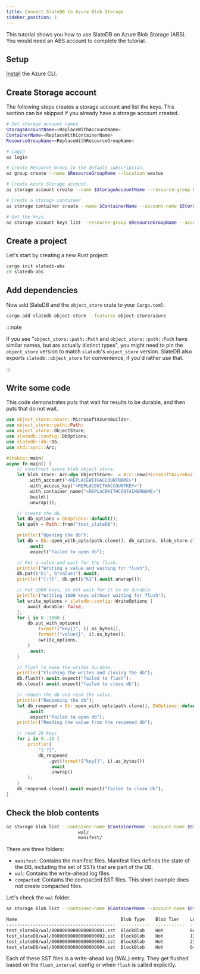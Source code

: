 ```yaml
---
title: Connect SlateDB to Azure Blob Storage
sidebar_position: 1
---
```


This tutorial shows you how to use SlateDB on Azure Blob Storage (ABS). You would need an ABS account to complete the tutorial.

## Setup

[Install](https://learn.microsoft.com/en-us/cli/azure/install-azure-cli) the Azure CLI.

## Create Storage account

The following steps creates a storage account and list the keys. This section can be skipped if you already have a storage account created.

```bash
# Set storage account names
StorageAccountName=<ReplaceWithAccountName>
ContainerName=<ReplaceWithContainerName>
ResourceGroupName=<ReplaceWithResourceGroupName>

# Login
az login

# Create Resource Group in the default subscription.
az group create --name $ResourceGroupName --location westus

# Create Azure Storage account.
az storage account create --name $StorageAccountName --resource-group $ResourceGroupName --location westus --sku Standard_LRS

# Create a storage container
az storage container create --name $ContainerName --account-name $StorageAccountName

# Get the keys.
az storage account keys list --resource-group $ResourceGroupName --account-name $StorageAccountName
```

## Create a project

Let's start by creating a new Rust project:

```bash
cargo init slatedb-abs
cd slatedb-abs
```

## Add dependencies

Now add SlateDB and the `object_store` crate to your `Cargo.toml`:

```bash
cargo add slatedb object-store --features object-store/azure
```

:::note

If you see "`object_store::path::Path` and `object_store::path::Path` have similar names, but are actually distinct types", you might need to pin the `object_store` version to match `slatedb`'s `object_store` version. SlateDB also exports `slatedb::object_store` for convenience, if you'd rather use that.

:::

## Write some code

This code demonstrates puts that wait for results to be durable, and then puts that do not wait.

```rust
use object_store::azure::MicrosoftAzureBuilder;
use object_store::path::Path;
use object_store::ObjectStore;
use slatedb::config::DbOptions;
use slatedb::db::Db;
use std::sync::Arc;

#[tokio::main]
async fn main() {
    // construct azure blob object store.
    let blob_store: Arc<dyn ObjectStore>  = Arc::new(MicrosoftAzureBuilder::new()
        .with_account("<REPLACEWITHACCOUNTNAME>")
        .with_access_key("<REPLACEWITHACCOUNTKEY>")
        .with_container_name("<REPLACEWITHCONTAINERNAME>")
        .build()
        .unwrap());

    // create the db.
    let db_options = DbOptions::default();
    let path = Path::from("test_slateDB");

    println!("Opening the db");
    let db = Db::open_with_opts(path.clone(), db_options, blob_store.clone())
        .await
        .expect("failed to open db");

    // Put a value and wait for the flush.
    println!("Writing a value and waiting for flush");
    db.put(b"k1", b"value1").await;
    println!("{:?}", db.get(b"k1").await.unwrap());

    // Put 1000 keys, do not wait for it to be durable
    println!("Writing 1000 keys without waiting for flush");
    let write_options = slatedb::config::WriteOptions {
        await_durable: false,
    };
    for i in 0..1000 {
        db.put_with_options(
            format!("key{}", i).as_bytes(),
            format!("value{}", i).as_bytes(),
            &write_options,
        )
        .await;
    }

    // flush to make the writes durable.
    println!("Flushing the writes and closing the db");
    db.flush().await.expect("failed to flush");
    db.close().await.expect("failed to close db");

    // reopen the db and read the value.
    println!("Reopening the db");
    let db_reopened = Db::open_with_opts(path.clone(), DbOptions::default(), blob_store.clone())
        .await
        .expect("failed to open db");
    println!("Reading the value from the reopened db");

    // read 20 keys
    for i in 0..20 {
        println!(
            "{:?}",
            db_reopened
                .get(format!("key{}", i).as_bytes())
                .await
                .unwrap()
        );
    }
    db_reopened.close().await.expect("failed to close db");
}

```

## Check the blob contents

```bash
az storage blob list --container-name $ContainerName --account-name $StorageAccountName --prefix "test_slateDB/" --delimiter "/" --output table
                           wal/
                           manifest/
```

There are three folders:

- `manifest`: Contains the manifest files. Manifest files defines the state of the DB, including the set of SSTs that are part of the DB.
- `wal`: Contains the write-ahead log files.
- `compacted`: Contains the compacted SST files. This short example does not create compacted files.

Let's check the `wal` folder. 

```bash
az storage blob list --container-name $ContainerName --account-name $StorageAccountName --prefix "test_slateDB/wal/" --delimiter "/" --output table

Name                                       Blob Type    Blob Tier    Length    Content Type              Last Modified              Snapshot
-----------------------------------------  -----------  -----------  --------  ------------------------  -------------------------  ----------
test_slateDB/wal/00000000000000000001.sst  BlockBlob    Hot          64        application/octet-stream  2024-09-07T01:15:49+00:00
test_slateDB/wal/00000000000000000002.sst  BlockBlob    Hot          138       application/octet-stream  2024-09-07T01:15:49+00:00
test_slateDB/wal/00000000000000000003.sst  BlockBlob    Hot          23388     application/octet-stream  2024-09-07T01:15:49+00:00
test_slateDB/wal/00000000000000000004.sst  BlockBlob    Hot          64        application/octet-stream  2024-09-07T01:15:50+00:00

```

Each of these SST files is a write-ahead log (WAL) entry. They get flushed based on the `flush_interval` config or when `flush` is called explicitly.
